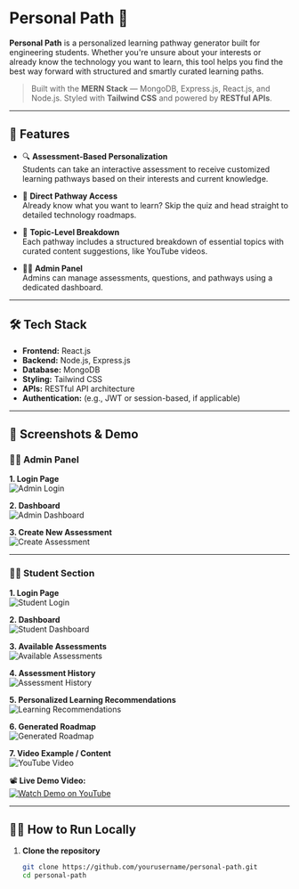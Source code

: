 # Personal Path 🎯

**Personal Path** is a personalized learning pathway generator built for engineering students. Whether you're unsure about your interests or already know the technology you want to learn, this tool helps you find the best way forward with structured and smartly curated learning paths.

> Built with the **MERN Stack** — MongoDB, Express.js, React.js, and Node.js. Styled with **Tailwind CSS** and powered by **RESTful APIs**.

---

## 🚀 Features

- 🔍 **Assessment-Based Personalization**  
  Students can take an interactive assessment to receive customized learning pathways based on their interests and current knowledge.

- 🧭 **Direct Pathway Access**  
  Already know what you want to learn? Skip the quiz and head straight to detailed technology roadmaps.

- 🧠 **Topic-Level Breakdown**  
  Each pathway includes a structured breakdown of essential topics with curated content suggestions, like YouTube videos.

- 👨‍💼 **Admin Panel**  
  Admins can manage assessments, questions, and pathways using a dedicated dashboard.

---

## 🛠️ Tech Stack

- **Frontend:** React.js  
- **Backend:** Node.js, Express.js  
- **Database:** MongoDB  
- **Styling:** Tailwind CSS  
- **APIs:** RESTful API architecture  
- **Authentication:** (e.g., JWT or session-based, if applicable)

---

## 📸 Screenshots & Demo

### 👨‍💼 Admin Panel

**1. Login Page**  
![Admin Login](screenshots/login.png)

**2. Dashboard**  
![Admin Dashboard](screenshots/admin_dashboard.png)

**3. Create New Assessment**  
![Create Assessment](screenshots/craeate_new_assessment.png)

---

### 👨‍🎓 Student Section

**1. Login Page**  
![Student Login](screenshots/login.png)

**2. Dashboard**  
![Student Dashboard](screenshots/student_dashboard.png)

**3. Available Assessments**  
![Available Assessments](screenshots/available_assessment.png)

**4. Assessment History**  
![Assessment History](screenshots/assessment_history.png)

**5. Personalized Learning Recommendations**  
![Learning Recommendations](screenshots/personal_recommondation.png)

**6. Generated Roadmap**  
![Generated Roadmap](screenshots/pathway.png)

**7. Video Example / Content**  
![YouTube Video](screenshots/youtube.png)

📽 **Live Demo Video:**  
[![Watch Demo on YouTube](https://img.youtube.com/vi/YOUR_VIDEO_ID/0.jpg)](https://www.youtube.com/watch?v=YOUR_VIDEO_ID)

---

## 🧑‍💻 How to Run Locally

1. **Clone the repository**
   ```bash
   git clone https://github.com/yourusername/personal-path.git
   cd personal-path
